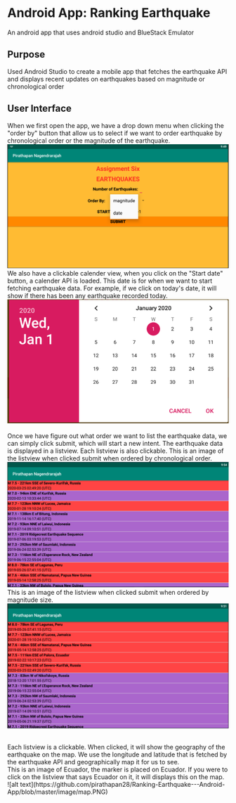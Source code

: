 # Android App: Ranking Earthquake 
An android app that uses android studio and BlueStack Emulator 
## Purpose
Used Android Studio to create a mobile app that fetches the earthquake API and displays recent updates on earthquakes based on magnitude or chronological order
## User Interface
When we first open the app, we have a drop down menu when clicking the "order by" button that allow us to select if we want to order earthquake by chronological order or the magnitude of the earthquake. 
![alt text](https://github.com/pirathapan28/Ranking-Earthquake---Android-App/blob/master/image/homescreen.PNG)
We also have a clickable calender view, when you click on the "Start date" button, a calender API is loaded. This date is for when we want to start fetching earthquake data. For example, if we click on today's date, it will show if there has been any earthquake recorded today.
![alt text](https://github.com/pirathapan28/Ranking-Earthquake---Android-App/blob/master/image/calendar.PNG)
<br> <br>
Once we have figure out what order we want to list the earthquake data, we can simply click submit, which will start a new intent. The earthquake data is displayed in a listview. Each listview is also clickable.
This is an image of the listview when clicked submit when ordered by chronological order.
![alt text](https://github.com/pirathapan28/Ranking-Earthquake---Android-App/blob/master/image/orderbydate.PNG)
This is an image of the listview when clicked submit when ordered by magnitude size. 
![alt text](https://github.com/pirathapan28/Ranking-Earthquake---Android-App/blob/master/image/orderby.PNG)

<br>
Each listview is a clickable. When clicked, it will show the geography of the earthquake on the map. We use the longitude and latitude that is fetched by the earthquake API and geographically map it for us to see.<br>
This is an image of Ecuador, the marker is placed on Ecuador. If you were to click on the listview that says Ecuador on it, it will displays this on the map. <br>
![alt text](https://github.com/pirathapan28/Ranking-Earthquake---Android-App/blob/master/image/map.PNG)
<br>

